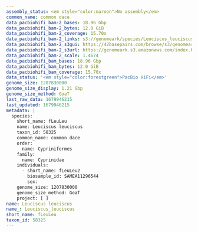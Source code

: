 ```yaml
---
assembly_status: <em style="color:maroon">No assembly</em>
common_name: common dace
data_pacbiohifi_bam-2_bases: 18.96 Gbp
data_pacbiohifi_bam-2_bytes: 12.0 GiB
data_pacbiohifi_bam-2_coverage: 15.70x
data_pacbiohifi_bam-2_links: s3://genomeark/species/Leuciscus_leuciscus/fLeuLeu2/genomic_data/pacbio_hifi/<br>
data_pacbiohifi_bam-2_s3gui: https://42basepairs.com/browse/s3/genomeark/species/Leuciscus_leuciscus/fLeuLeu2/genomic_data/pacbio_hifi/
data_pacbiohifi_bam-2_s3url: https://genomeark.s3.amazonaws.com/index.html?prefix=species/Leuciscus_leuciscus/fLeuLeu2/genomic_data/pacbio_hifi/
data_pacbiohifi_bam-2_scale: 1.4674
data_pacbiohifi_bam_bases: 18.96 Gbp
data_pacbiohifi_bam_bytes: 12.0 GiB
data_pacbiohifi_bam_coverage: 15.70x
data_status: '<em style="color:forestgreen">PacBio HiFi</em>'
genome_size: 1207830000
genome_size_display: 1.21 Gbp
genome_size_method: GoaT
last_raw_data: 1679946215
last_updated: 1679946215
metadata: |
  species:
    short_name: fLeuLeu
    name: Leuciscus leuciscus
    taxon_id: 58325
    common_name: common dace
    order:
      name: Cypriniformes
    family:
      name: Cyprinidae
    individuals:
      - short_name: fLeuLeu2
        biosample_id: SAMEA11296544
        sex:
    genome_size: 1207830000
    genome_size_method: GoaT
    project: [ ]
name: Leuciscus leuciscus
name_: Leuciscus_leuciscus
short_name: fLeuLeu
taxon_id: 58325
---
```

